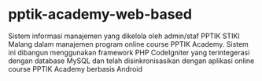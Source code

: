 # pptik-academy-web-based
Sistem informasi manajemen yang dikelola oleh admin/staf PPTIK STIKI Malang dalam manajemen program online course PPTIK Academy. Sistem ini dibangun menggunakan framework PHP CodeIgniter yang terintegerasi dengan database MySQL dan telah disinkronisasikan dengan aplikasi online course PPTIK Academy berbasis Android
